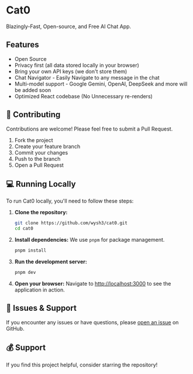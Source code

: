 # Cat0

Blazingly-Fast, Open-source, and Free AI Chat App.

## Features

- Open Source
- Privacy first (all data stored locally in your browser)
- Bring your own API keys (we don't store them)
- Chat Navigator - Easily Navigate to any message in the chat
- Multi-model support - Google Gemini, OpenAI, DeepSeek and more will be added soon
- Optimized React codebase (No Unnecessary re-renders)

## 🤝 Contributing

Contributions are welcome! Please feel free to submit a Pull Request.

1. Fork the project
2. Create your feature branch
3. Commit your changes
4. Push to the branch
5. Open a Pull Request

## 💻 Running Locally

To run Cat0 locally, you'll need to follow these steps:

1. **Clone the repository:**
   ```bash
   git clone https://github.com/wysh3/cat0.git
   cd cat0
   ```

2. **Install dependencies:**
   We use `pnpm` for package management.
   ```bash
   pnpm install
   ```

3. **Run the development server:**
   ```bash
   pnpm dev
   ```

4. **Open your browser:**
   Navigate to [http://localhost:3000](http://localhost:3000) to see the application in action.

## 🐛 Issues & Support

If you encounter any issues or have questions, please [open an issue](https://github.com/wysh3/cat0/issues) on GitHub.

## 💰 Support

If you find this project helpful, consider starring the repository!

